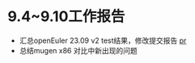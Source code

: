# 9.4~9.10工作报告
- 汇总openEuler 23.09 v2 test结果，修改提交报告 [pr](https://gitee.com/yunxiangluo/open-euler-risc-v-23.09-test/pulls/16)
- 总结mugen x86 对比中新出现的问题